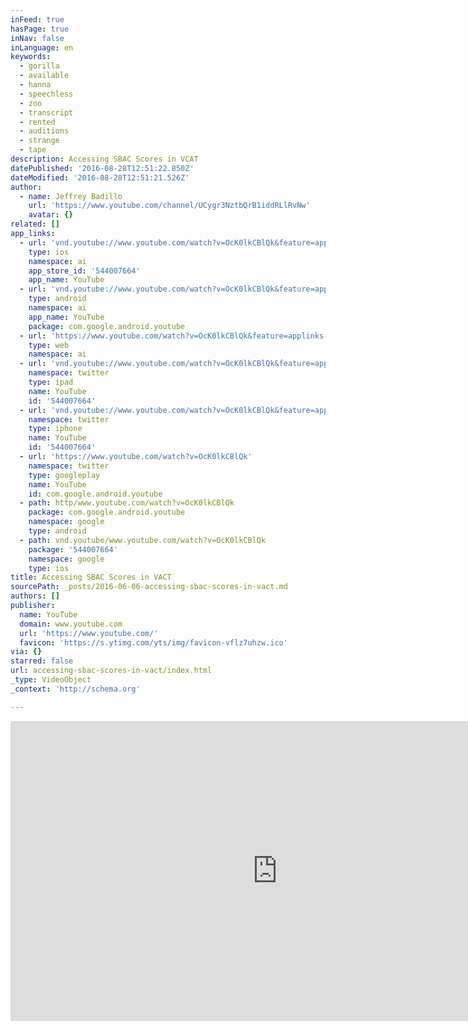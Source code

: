 ```yaml
---
inFeed: true
hasPage: true
inNav: false
inLanguage: en
keywords:
  - gorilla
  - available
  - hanna
  - speechless
  - zoo
  - transcript
  - rented
  - auditions
  - strange
  - tape
description: Accessing SBAC Scores in VCAT
datePublished: '2016-08-28T12:51:22.850Z'
dateModified: '2016-08-28T12:51:21.526Z'
author:
  - name: Jeffrey Badillo
    url: 'https://www.youtube.com/channel/UCygr3NztbQrB1iddRLlRvNw'
    avatar: {}
related: []
app_links:
  - url: 'vnd.youtube://www.youtube.com/watch?v=OcK0lkCBlQk&feature=applinks'
    type: ios
    namespace: ai
    app_store_id: '544007664'
    app_name: YouTube
  - url: 'vnd.youtube://www.youtube.com/watch?v=OcK0lkCBlQk&feature=applinks'
    type: android
    namespace: ai
    app_name: YouTube
    package: com.google.android.youtube
  - url: 'https://www.youtube.com/watch?v=OcK0lkCBlQk&feature=applinks'
    type: web
    namespace: ai
  - url: 'vnd.youtube://www.youtube.com/watch?v=OcK0lkCBlQk&feature=applinks'
    namespace: twitter
    type: ipad
    name: YouTube
    id: '544007664'
  - url: 'vnd.youtube://www.youtube.com/watch?v=OcK0lkCBlQk&feature=applinks'
    namespace: twitter
    type: iphone
    name: YouTube
    id: '544007664'
  - url: 'https://www.youtube.com/watch?v=OcK0lkCBlQk'
    namespace: twitter
    type: googleplay
    name: YouTube
    id: com.google.android.youtube
  - path: http/www.youtube.com/watch?v=OcK0lkCBlQk
    package: com.google.android.youtube
    namespace: google
    type: android
  - path: vnd.youtube/www.youtube.com/watch?v=OcK0lkCBlQk
    package: '544007664'
    namespace: google
    type: ios
title: Accessing SBAC Scores in VACT
sourcePath: _posts/2016-06-06-accessing-sbac-scores-in-vact.md
authors: []
publisher:
  name: YouTube
  domain: www.youtube.com
  url: 'https://www.youtube.com/'
  favicon: 'https://s.ytimg.com/yts/img/favicon-vflz7uhzw.ico'
via: {}
starred: false
url: accessing-sbac-scores-in-vact/index.html
_type: VideoObject
_context: 'http://schema.org'

---
```

<iframe src="https://cdn.embedly.com/widgets/media.html?src=https%3A%2F%2Fwww.youtube.com%2Fembed%2FOcK0lkCBlQk%3Ffeature%3Doembed&amp;url=http%3A%2F%2Fwww.youtube.com%2Fwatch%3Fv%3DOcK0lkCBlQk&amp;image=https%3A%2F%2Fi.ytimg.com%2Fvi%2FOcK0lkCBlQk%2Fhqdefault.jpg&amp;key=b7d04c9b404c499eba89ee7072e1c4f7&amp;type=text%2Fhtml&amp;schema=youtube" width="854" height="480" scrolling="no" frameborder="0" allowfullscreen="" style=""></iframe>